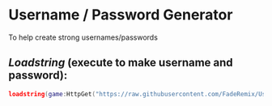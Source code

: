 # Username / Password Generator
To help create strong usernames/passwords

## *Loadstring* (execute to make username and password): 
```lua
loadstring(game:HttpGet("https://raw.githubusercontent.com/FadeRemix/Username-Password-Gen/main/U%2BP%20Generator.lua"))()
```
